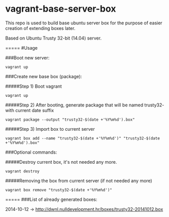 vagrant-base-server-box
=======================

This repo is used to build base ubuntu server box for the purpose of easier creation of extending boxes later.

Based on Ubuntu Trusty 32-bit (14.04) server.

=====
#Usage

###Boot new server:
```
vagrant up
```

###Create new base box (package):

#####Step 1) Boot vagrant
```
vagrant up
```

#####Step 2) After booting, generate package that will be named trusty32- with current date suffix
```
vagrant package --output "trusty32-$(date +'%Y%m%d').box"
```


#####Step 3) Import box to current server
```
vagrant box add --name "trusty32-$(date +'%Y%m%d')" "trusty32-$(date +'%Y%m%d').box"
```

###Optional commands:

#####Destroy current box, it's not needed any more.
```
vagrant destroy
```

#####Removing the box from current server (if not needed any more)
```
vagrant box remove "trusty32-$(date +'%Y%m%d')"
```


=====
###List of already generated boxes:

2014-10-12 -> http://dwnl.nulldevelopment.hr/boxes/trusty32-20141012.box
